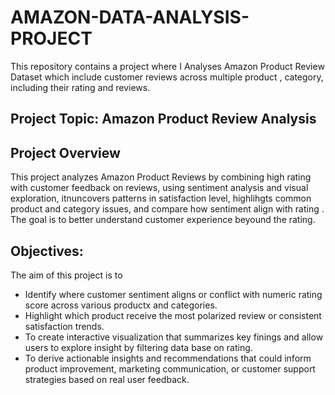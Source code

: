 
# AMAZON-DATA-ANALYSIS-PROJECT
This repository contains a project where I Analyses Amazon Product Review Dataset which include customer reviews across multiple product , category, including their rating and reviews.
## Project Topic:  Amazon Product Review Analysis 

## Project Overview 
This project analyzes Amazon Product Reviews by combining high rating with customer feedback on reviews, using sentiment analysis and visual exploration, itnuncovers patterns in satisfaction level, highlihgts common product and category issues, and compare how sentiment align with rating .
      The goal is to better understand customer experience beyound the rating.
## Objectives:
The aim of this project is to
 - Identify where customer sentiment aligns or conflict with numeric rating score across various productx and categories.
 -  Highlight which product receive the most polarized review  or consistent satisfaction trends.
 -  To create interactive visualization that summarizes key finings and allow users to explore insight by filtering data base on rating.
 -  To derive actionable insights and recommendations that could inform product improvement, marketing communication, or customer support strategies based on real user feedback.
